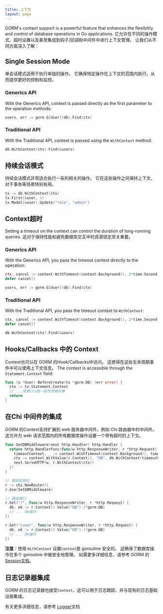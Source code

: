 ```yaml
---
title: 上下文
layout: page
---
```


GORM's context support is a powerful feature that enhances the flexibility and control of database operations in Go applications. 它允许在不同的操作模式、超时设置以及甚至集成到钩子/回调和中间件中进行上下文管理。 让我们从不同方面深入了解：

## Single Session Mode

单会话模式适用于执行单独的操作。 它确保特定操作在上下文的范围内执行，从而提供更好的控制和监控。

### Generics API

With the Generics API, context is passed directly as the first parameter to the operation methods:

```go
users, err := gorm.G[User](db).Find(ctx)
```

### Traditional API

With the Traditional API, context is passed using the `WithContext` method:

```go
db.WithContext(ctx).Find(&users)
```

## 持续会话模式

持续会话模式非常适合执行一系列相关的操作。 它在这些操作之间保持上下文，对于事务等场景特别有用。

```go
tx := db.WithContext(ctx)
tx.First(&user, 1)
tx.Model(&user).Update("role", "admin")
```

## Context超时

Setting a timeout on the context can control the duration of long-running queries. 这对于保持性能和避免数据库交互中的资源锁定至关重要。

### Generics API

With the Generics API, you pass the timeout context directly to the operation:

```go
ctx, cancel := context.WithTimeout(context.Background(), 2*time.Second)
defer cancel()

users, err := gorm.G[User](db).Find(ctx)
```

### Traditional API

With the Traditional API, you pass the timeout context to `WithContext`:

```go
ctx, cancel := context.WithTimeout(context.Background(), 2*time.Second)
defer cancel()

db.WithContext(ctx).Find(&users)
```

## Hooks/Callbacks 中的 Context

Context也可以在 GORM 的Hook/Callbacks中访问。 这使得在这些生命周期事件中可以使用上下文信息。 The context is accessible through the `Statement.Context` field:

```go
func (u *User) BeforeCreate(tx *gorm.DB) (err error) {
  ctx := tx.Statement.Context
  // ...使用ctx做一些你想做的事
  return
}
```

## 在Chi 中间件的集成

GORM 的Context支持扩展到 web 服务器中间件，例如 Chi 路由器中的中间件。 这允许为 web 请求范围内的所有数据库操作设置一个带有超时的上下文。

```go
func SetDBMiddleware(next http.Handler) http.Handler {
  return http.HandlerFunc(func(w http.ResponseWriter, r *http.Request) {
    timeoutContext, _ := context.WithTimeout(context.Background(), time.Second)
    ctx := context.WithValue(r.Context(), "DB", db.WithContext(timeoutContext))
    next.ServeHTTP(w, r.WithContext(ctx))
  })
}

// 路由初始化
r := chi.NewRouter()
r.Use(SetDBMiddleware)

// 路由接口
r.Get("/", func(w http.ResponseWriter, r *http.Request) {
  db, ok := r.Context().Value("DB").(*gorm.DB)
  // ... db操作
})

r.Get("/user", func(w http.ResponseWriter, r *http.Request) {
  db, ok := r.Context().Value("DB").(*gorm.DB)
  // ... db操作
})
```

**注意**：使用 `WithContext` 设置`Context`是 goroutine 安全的。 这确保了数据库操作在多个 goroutine 中被安全地管理。 如需更多详细信息，请参考 GORM 的[Session文档](session.html)。

## 日志记录器集成

GORM 的日志记录器也接受`Context`，这可以用于日志跟踪，并与现有的日志基础设施集成。

有关更多详细信息，请参考 [Logger](logger.html)文档
